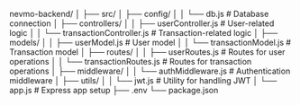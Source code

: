 nevmo-backend/
│
├── src/
│   ├── config/
│   │   └── db.js       # Database connection
│   ├── controllers/
│   │   ├── userController.js  # User-related logic
│   │   └── transactionController.js  # Transaction-related logic
│   ├── models/
│   │   ├── userModel.js      # User model
│   │   └── transactionModel.js  # Transaction model
│   ├── routes/
│   │   ├── userRoutes.js     # Routes for user operations
│   │   └── transactionRoutes.js  # Routes for transaction operations
│   ├── middleware/
│   │   └── authMiddleware.js  # Authentication middleware
│   ├── utils/
│   │   └── jwt.js  # Utility for handling JWT
│   └── app.js  # Express app setup
├── .env
└── package.json

